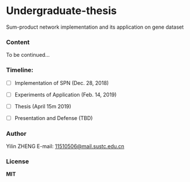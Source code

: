 # Undergraduate-thesis
Sum-product network implementation and its application on gene dataset

### Content

To be continued...

### Timeline:

- [ ] Implementation of SPN (Dec. 28, 2018)

- [ ] Experiments of Application (Feb. 14, 2019)

- [ ] Thesis (April 15m 2019)

- [ ] Presentation and Defense (TBD)

### Author

Yilin ZHENG  E-mail: 11510506@mail.sustc.edu.cn 

### License

**MIT**